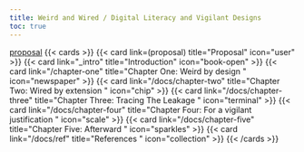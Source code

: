 ```yaml
---
title: Weird and Wired / Digital Literacy and Vigilant Designs
toc: true
---
```

[proposal](content/docs/_index.md)
{{< cards >}}
  	{{< card link=(proposal) title="Proposal" icon="user" >}}
	{{< card link="_intro" title="Introduction" icon="book-open" >}}
	{{< card link="/chapter-one" title="Chapter One: Weird by design " icon="newspaper" >}}
	{{< card link="/docs/chapter-two" title="Chapter Two: Wired by extension " icon="chip" >}}
	{{< card link="/docs/chapter-three" title="Chapter Three: Tracing The Leakage " icon="terminal" >}}
	{{< card link="/docs/chapter-four" title="Chapter Four: For a vigilant justification " icon="scale" >}}
	{{< card link="/docs/chapter-five" title="Chapter Five: Afterward " icon="sparkles" >}}
	{{< card link="/docs/ref" title="References " icon="collection" >}}
{{< /cards >}}

